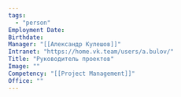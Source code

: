 ```yaml
---
tags:
  - "person"
Employment Date:
Birthdate:
Manager: "[[Александр Кулешов]]"
Intranet: "https://home.vk.team/users/a.bulov/"
Title: "Руководитель проектов"
Image: ""
Competency: "[[Project Management]]"
Office: ""
---
```

